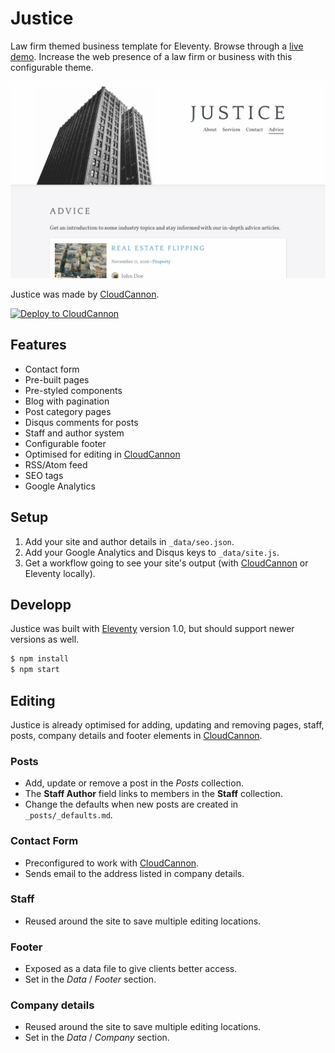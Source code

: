 # Justice

Law firm themed business template for Eleventy. Browse through a
[live demo](https://gentle-hat.cloudvent.net/). Increase the web presence of a law firm or
business with this configurable theme.

![Justice template screenshot](images/_screenshot.png)

Justice was made by [CloudCannon](https://cloudcannon.com/).

[![Deploy to CloudCannon](https://buttons.cloudcannon.com/deploy.svg)](https://app.cloudcannon.com/register#sites/connect/github/CloudCannon/justice-eleventy-template)

## Features

* Contact form
* Pre-built pages
* Pre-styled components
* Blog with pagination
* Post category pages
* Disqus comments for posts
* Staff and author system
* Configurable footer
* Optimised for editing in [CloudCannon](https://cloudcannon.com/)
* RSS/Atom feed
* SEO tags
* Google Analytics

## Setup

1. Add your site and author details in `_data/seo.json`.
2. Add your Google Analytics and Disqus keys to `_data/site.js`.
3. Get a workflow going to see your site's output (with [CloudCannon](https://app.cloudcannon.com/)
or Eleventy locally).

## Developp

Justice was built with [Eleventy](https://www.11ty.dev/) version 1.0, but should support newer
versions as well.

~~~bash
$ npm install
$ npm start
~~~

## Editing

Justice is already optimised for adding, updating and removing pages, staff, posts, company details
and footer elements in [CloudCannon](https://app.cloudcannon.com/).

### Posts

* Add, update or remove a post in the *Posts* collection.
* The **Staff Author** field links to members in the **Staff** collection.
* Change the defaults when new posts are created in `_posts/_defaults.md`.

### Contact Form

* Preconfigured to work with [CloudCannon](https://app.cloudcannon.com/).
* Sends email to the address listed in company details.

### Staff

* Reused around the site to save multiple editing locations.

### Footer

* Exposed as a data file to give clients better access.
* Set in the *Data* / *Footer* section.

### Company details

* Reused around the site to save multiple editing locations.
* Set in the *Data* / *Company* section.
